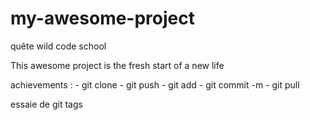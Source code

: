 # my-awesome-project
quête wild code school

This awesome project is the fresh start of a new life

achievements :
	- git clone
	- git push
	- git add
	- git commit -m
	- git pull

essaie de git tags